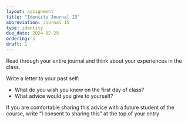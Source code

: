 ```yaml
---
layout: assignment
title: "Identity Journal 15"
abbreviation: Journal 15
type: identity
due_date: 2024-02-29
ordering: 1
draft: 1
---
```


Read through your entire journal and think about your experiences in the class.

Write a letter to your past self:
- What do you wish you knew on the first day of class? 
- What advice would you give to yourself?

If you are comfortable sharing this advice with a future student of the course, write “I consent to sharing this” at the top of your entry
